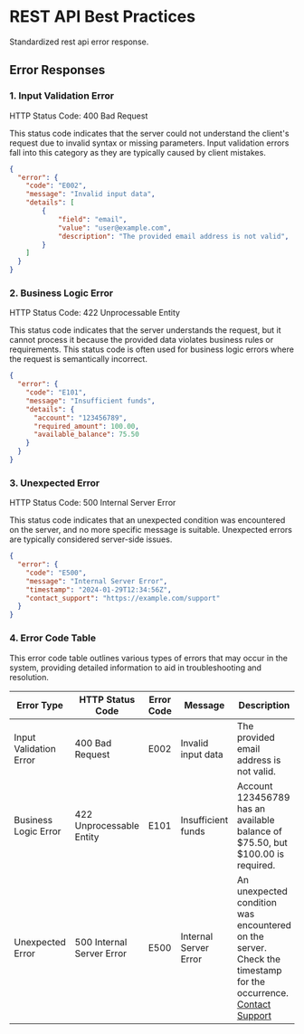 # REST API Best Practices

Standardized rest api error response.

## Error Responses

### 1. Input Validation Error

HTTP Status Code: 400 Bad Request

This status code indicates that the server could not understand the client's request due to invalid syntax or missing parameters. Input validation errors fall into this category as they are typically caused by client mistakes.

```json
{
  "error": {
    "code": "E002",
    "message": "Invalid input data",
    "details": [
        {
            "field": "email",
            "value": "user@example.com",
            "description": "The provided email address is not valid",
        }
    ]
  }
}
```

### 2. Business Logic Error

HTTP Status Code: 422 Unprocessable Entity

This status code indicates that the server understands the request, but it cannot process it because the provided data violates business rules or requirements. This status code is often used for business logic errors where the request is semantically incorrect.

```json
{
  "error": {
    "code": "E101",
    "message": "Insufficient funds",
    "details": {
      "account": "123456789",
      "required_amount": 100.00,
      "available_balance": 75.50
    }
  }
}

```
### 3. Unexpected Error

HTTP Status Code: 500 Internal Server Error

This status code indicates that an unexpected condition was encountered on the server, and no more specific message is suitable. Unexpected errors are typically considered server-side issues.

```json
{
  "error": {
    "code": "E500",
    "message": "Internal Server Error",
    "timestamp": "2024-01-29T12:34:56Z",
    "contact_support": "https://example.com/support"
  }
}
```

### 4. Error Code Table

This error code table outlines various types of errors that may occur in the system, providing detailed information to aid in troubleshooting and resolution.

| Error Type              | HTTP Status Code           | Error Code | Message                 | Description                                                                                               |
|-------------------------|----------------------------|------------|-------------------------|-----------------------------------------------------------------------------------------------------------|
| Input Validation Error  | 400 Bad Request            | E002       | Invalid input data      | The provided email address is not valid.                                                                  |
| Business Logic Error    | 422 Unprocessable Entity   | E101       | Insufficient funds      | Account 123456789 has an available balance of $75.50, but $100.00 is required.                           |
| Unexpected Error        | 500 Internal Server Error  | E500       | Internal Server Error   | An unexpected condition was encountered on the server. Check the timestamp for the occurrence. [Contact Support](https://example.com/support) |
